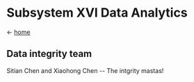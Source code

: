 # Subsystem  XVI Data Analytics

&lt;- [home](index.md)

## Data integrity team
Sitian Chen and Xiaohong Chen -- The intgrity mastas!




